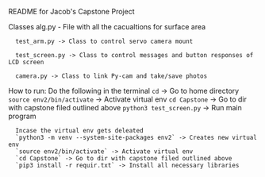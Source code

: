 README for Jacob's Capstone Project 

Classes 
      alg.py - File with all the cacualtions for surface area 
      
      test_arm.py -> Class to control servo camera mount

      test_screen.py -> Class to control messages and button responses of LCD screen

      camera.py -> Class to link Py-cam and take/save photos 


How to run:
      Do the following in the terminal
       `cd` -> Go to home directory
       `source env2/bin/activate` -> Activate virtual env 
       `cd Capstone` -> Go to dir with capstone filed outlined above
       `python3 test_screen.py` -> Run main program
      

      Incase the virtual env gets deleated 
      `python3 -m venv --system-site-packages env2` -> Creates new virtual env
      `source env2/bin/activate` -> Activate virtual env 
      `cd Capstone` -> Go to dir with capstone filed outlined above
      `pip3 install -r requir.txt` -> Install all necessary libraries




